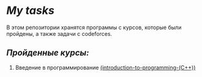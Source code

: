 # _My tasks_

В этом репозитории хранятся программы с курсов, которые были пройдены, а также задачи с codeforces.

## _Пройденные курсы:_
1. Введение в программирование [(introduction-to-programming-(C++))](https://github.com/MatveyMakhrov/my-tasks/tree/main/introduction-to-programming-(C%2B%2B))
